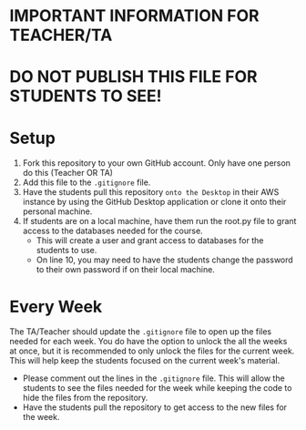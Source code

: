 # IMPORTANT INFORMATION FOR TEACHER/TA

# DO NOT PUBLISH THIS FILE FOR STUDENTS TO SEE!


# Setup
1. Fork this repository to your own GitHub account. Only have one person do this (Teacher OR TA)
2. Add this file to the `.gitignore` file.
3. Have the students pull this repository `onto the Desktop` in their AWS instance by using the GitHub Desktop application or clone it onto their personal machine.
4. If students are on a local machine, have them run the root.py file to grant access to the databases needed for the course.
   * This will create a user and grant access to databases for the students to use.
   * On line 10, you may need to have the students change the password to their own password if on their local machine.

# Every Week
The TA/Teacher should update the `.gitignore` file to open up the files needed for each week. You do have the option to unlock the all the weeks at once, but it is recommended to only unlock the files for the current week. This will help keep the students focused on the current week's material.
* Please comment out the lines in the `.gitignore` file. This will allow the students to see the files needed for the week while keeping the code to hide the files from the repository.
* Have the students pull the repository to get access to the new files for the week.
